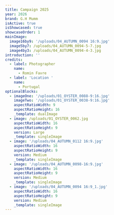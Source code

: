 ```yaml
---
title: Campaign 2025
year: 2026
brand: G.H Mumm
isActive: true
isShowcased: true
showcaseOrder: 1
mainImage:
  image16by9: '/uploads/04_AUTUMN_0094 16:9.jpg'
  image5by7: /uploads/04_AUTUMN_0094-5-7.jpg
  image4by3: /uploads/04_AUTUMN_0094-4-3.jpg
introduction: ''
credits:
  - label: Photographer
    name:
      - Romin Favre
  - label: 'Location '
    name:
      - Portugal
optionalBlocks:
  - imageOne: '/uploads/01_OYSTER_0088-9:16.jpg'
    imageTwo: '/uploads/01_OYSTER_0038-9:16.jpg'
    aspectRatioWidth: 9
    aspectRatioHeight: 16
    _template: dualImage
  - image: /uploads/01_OYSTER_0062.jpg
    aspectRatioWidth: 16
    aspectRatioHeight: 9
    version: Large
    _template: singleImage
  - image: '/uploads/04_AUTUMN_0112 16:9.jpg'
    aspectRatioWidth: 16
    aspectRatioHeight: 9
    version: Medium
    _template: singleImage
  - image: '/uploads/04_AUTUMN_0098-16:9.jpg'
    aspectRatioWidth: 16
    aspectRatioHeight: 9
    version: Medium
    _template: singleImage
  - image: '/uploads/04_AUTUMN_0094 16:9_1.jpg'
    aspectRatioWidth: 16
    aspectRatioHeight: 9
    version: Medium
    _template: singleImage
---
```


